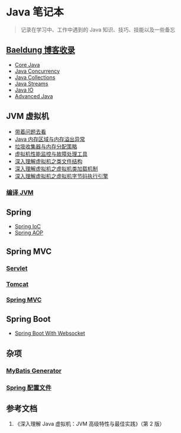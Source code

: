 # Java 笔记本

> 记录在学习中、工作中遇到的 Java 知识、技巧、技能以及一些备忘

## [Baeldung 博客收录](http://www.baeldung.com/java-tutorial)

- [Core Java](baeldung_core_java.md)
- [Java Concurrency]()
- [Java Collections]()
- [Java Streams]()
- [Java IO]()
- [Advanced Java](baeldung_advanced_java.md)

## JVM 虚拟机

- [带着问题去看](jvm_interview.md)
- [Java 内存区域与内存溢出异常](jvm_memory.md)
- [垃圾收集器与内存分配策略](jvm_gc.md)
- [虚拟机性能监控与故障处理工具](jvm_monitor.md)
- [深入理解虚拟机之类文件结构](jvm_class_file.md)
- [深入理解虚拟机之虚拟机类加载机制](jvm_loader.md)
- [深入理解虚拟机之虚拟机字节码执行引擎](jvm_run_engine.md)

### [编译 JVM](jvm_compile.md)

## Spring

- [Spring IoC](ioc_in_spring.md)
- [Spring AOP](aop_in_spring.md)

## Spring MVC

### [Servlet]()

### [Tomcat]()

### [Spring MVC]()

## Spring Boot

- [Spring Boot With Websocket](spring_boot_with_websocket.md)

## 杂项

### [MyBatis Generator](Mybatis_Generator_配置文件.md)

### [Spring 配置文件]()

## 参考文档

1. 《深入理解 Java 虚拟机：JVM 高级特性与最佳实践》（第 2 版）
